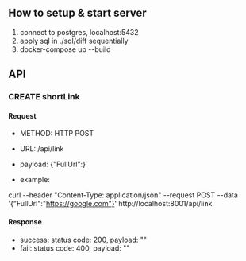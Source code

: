 ## How to setup & start server
1. connect to postgres, localhost:5432
2. apply sql in ./sql/diff sequentially 
3. docker-compose up --build

## API
### CREATE shortLink
#### Request
- METHOD: HTTP POST
- URL: /api/link
- payload: {"FullUrl":<TEXT URL>}

- example:

curl --header "Content-Type: application/json"   --request POST   --data '{"FullUrl":"https://google.com"}'   http://localhost:8001/api/link

#### Response
- success: status code: 200, payload: "<SHORTENED URL>"
- fail: status code: 400, payload: "<TEXT OF ERROR>"